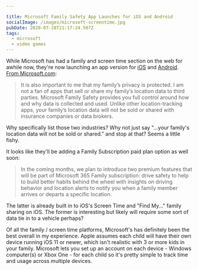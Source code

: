 ```yaml
---

title: Microsoft Family Safety App Launches for iOS and Android
socialImage: /images/microsoft-screentime.jpg
pubDate: 2020-07-28T21:17:24.507Z
tags:
  - microsoft
  - video games
---
```

While Microsoft has had a family and screen time section on the web for awhile now, they're now launching an app version for [iOS](https://apps.apple.com/app/id1489209093) and [Android](https://aka.ms/FamilySafety/Android). [From Microsoft.com](https://www.microsoft.com/en-us/microsoft-365/blog/2020/07/28/microsoft-family-safety-app-helping-protect-what-matters-most/):

> It is also important to me that my family’s privacy is protected. I am not a fan of apps that sell or share my family’s location data to third parties. Microsoft Family Safety provides you full control around how and why data is collected and used. Unlike other location-tracking apps, your family’s location data will not be sold or shared with insurance companies or data brokers.

Why specifically list those two industries? Why not just say "...your family's location data will not be sold or shared." and stop at that? Seems a little fishy.

It looks like they'll be adding a Family Subscription paid plan option as well soon:

> In the coming months, we plan to introduce two premium features that will be part of Microsoft 365 Family subscription: drive safety to help to build better habits behind the wheel with insights on driving behavior and location alerts to notify you when a family member arrives or departs a specific location.

The latter is already built in to iOS's Screen Time and "Find My..." family sharing on iOS. The former is interesting but likely will require some sort of data tie in to a vehicle perhaps?

Of all the family / screen time platforms, Microsoft's has definitely been the best overall in my experience. Apple assumes each child will have their own device running iOS 11 or newer, which isn't realistic with 3 or more kids in your family. Microsoft lets you set up an account on each device - Windows computer(s) or Xbox One - for each child so it's pretty simple to track time and usage across multiple devices.